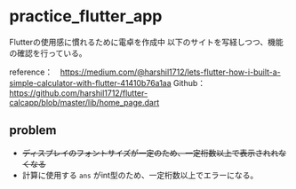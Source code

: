 # practice_flutter_app

Flutterの使用感に慣れるために電卓を作成中
以下のサイトを写経しつつ、機能の確認を行っている。

reference：　https://medium.com/@harshil1712/lets-flutter-how-i-built-a-simple-calculator-with-flutter-41410b76a1aa
Github： https://github.com/harshil1712/flutter-calcapp/blob/master/lib/home_page.dart

## problem
* ~~ディスプレイのフォントサイズが一定のため、一定桁数以上で表示されれなくなる~~
* 計算に使用する `ans` がint型のため、一定桁数以上でエラーになる。